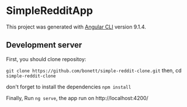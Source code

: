 # SimpleRedditApp

This project was generated with [Angular CLI](https://github.com/angular/angular-cli) version 9.1.4.

## Development server

First, you should clone repositoy:

`git clone https://github.com/bonett/simple-reddit-clone.git` then, cd `simple-reddit-clone` 

don't forget to install the dependencies `npm install`

Finally, Run `ng serve`, the app run on http://localhost:4200/
